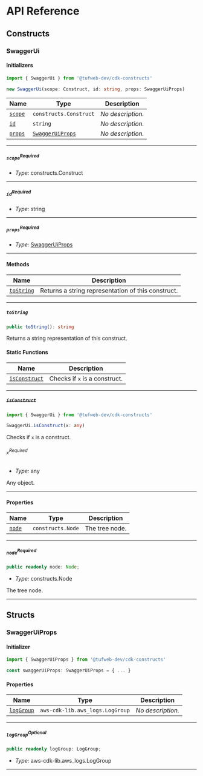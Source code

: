 # API Reference <a name="API Reference" id="api-reference"></a>

## Constructs <a name="Constructs" id="Constructs"></a>

### SwaggerUi <a name="SwaggerUi" id="@tufweb-dev/cdk-constructs.SwaggerUi"></a>

#### Initializers <a name="Initializers" id="@tufweb-dev/cdk-constructs.SwaggerUi.Initializer"></a>

```typescript
import { SwaggerUi } from '@tufweb-dev/cdk-constructs'

new SwaggerUi(scope: Construct, id: string, props: SwaggerUiProps)
```

| **Name** | **Type** | **Description** |
| --- | --- | --- |
| <code><a href="#@tufweb-dev/cdk-constructs.SwaggerUi.Initializer.parameter.scope">scope</a></code> | <code>constructs.Construct</code> | *No description.* |
| <code><a href="#@tufweb-dev/cdk-constructs.SwaggerUi.Initializer.parameter.id">id</a></code> | <code>string</code> | *No description.* |
| <code><a href="#@tufweb-dev/cdk-constructs.SwaggerUi.Initializer.parameter.props">props</a></code> | <code><a href="#@tufweb-dev/cdk-constructs.SwaggerUiProps">SwaggerUiProps</a></code> | *No description.* |

---

##### `scope`<sup>Required</sup> <a name="scope" id="@tufweb-dev/cdk-constructs.SwaggerUi.Initializer.parameter.scope"></a>

- *Type:* constructs.Construct

---

##### `id`<sup>Required</sup> <a name="id" id="@tufweb-dev/cdk-constructs.SwaggerUi.Initializer.parameter.id"></a>

- *Type:* string

---

##### `props`<sup>Required</sup> <a name="props" id="@tufweb-dev/cdk-constructs.SwaggerUi.Initializer.parameter.props"></a>

- *Type:* <a href="#@tufweb-dev/cdk-constructs.SwaggerUiProps">SwaggerUiProps</a>

---

#### Methods <a name="Methods" id="Methods"></a>

| **Name** | **Description** |
| --- | --- |
| <code><a href="#@tufweb-dev/cdk-constructs.SwaggerUi.toString">toString</a></code> | Returns a string representation of this construct. |

---

##### `toString` <a name="toString" id="@tufweb-dev/cdk-constructs.SwaggerUi.toString"></a>

```typescript
public toString(): string
```

Returns a string representation of this construct.

#### Static Functions <a name="Static Functions" id="Static Functions"></a>

| **Name** | **Description** |
| --- | --- |
| <code><a href="#@tufweb-dev/cdk-constructs.SwaggerUi.isConstruct">isConstruct</a></code> | Checks if `x` is a construct. |

---

##### ~~`isConstruct`~~ <a name="isConstruct" id="@tufweb-dev/cdk-constructs.SwaggerUi.isConstruct"></a>

```typescript
import { SwaggerUi } from '@tufweb-dev/cdk-constructs'

SwaggerUi.isConstruct(x: any)
```

Checks if `x` is a construct.

###### `x`<sup>Required</sup> <a name="x" id="@tufweb-dev/cdk-constructs.SwaggerUi.isConstruct.parameter.x"></a>

- *Type:* any

Any object.

---

#### Properties <a name="Properties" id="Properties"></a>

| **Name** | **Type** | **Description** |
| --- | --- | --- |
| <code><a href="#@tufweb-dev/cdk-constructs.SwaggerUi.property.node">node</a></code> | <code>constructs.Node</code> | The tree node. |

---

##### `node`<sup>Required</sup> <a name="node" id="@tufweb-dev/cdk-constructs.SwaggerUi.property.node"></a>

```typescript
public readonly node: Node;
```

- *Type:* constructs.Node

The tree node.

---


## Structs <a name="Structs" id="Structs"></a>

### SwaggerUiProps <a name="SwaggerUiProps" id="@tufweb-dev/cdk-constructs.SwaggerUiProps"></a>

#### Initializer <a name="Initializer" id="@tufweb-dev/cdk-constructs.SwaggerUiProps.Initializer"></a>

```typescript
import { SwaggerUiProps } from '@tufweb-dev/cdk-constructs'

const swaggerUiProps: SwaggerUiProps = { ... }
```

#### Properties <a name="Properties" id="Properties"></a>

| **Name** | **Type** | **Description** |
| --- | --- | --- |
| <code><a href="#@tufweb-dev/cdk-constructs.SwaggerUiProps.property.logGroup">logGroup</a></code> | <code>aws-cdk-lib.aws_logs.LogGroup</code> | *No description.* |

---

##### `logGroup`<sup>Optional</sup> <a name="logGroup" id="@tufweb-dev/cdk-constructs.SwaggerUiProps.property.logGroup"></a>

```typescript
public readonly logGroup: LogGroup;
```

- *Type:* aws-cdk-lib.aws_logs.LogGroup

---



